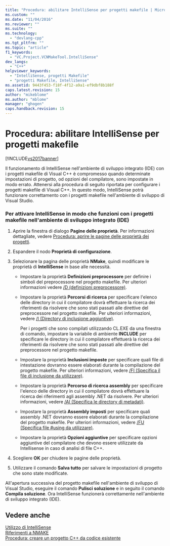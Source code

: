 ```yaml
---
title: "Procedura: abilitare IntelliSense per progetti makefile | Microsoft Docs"
ms.custom: ""
ms.date: "11/04/2016"
ms.reviewer: ""
ms.suite: ""
ms.technology: 
  - "devlang-cpp"
ms.tgt_pltfrm: ""
ms.topic: "article"
f1_keywords: 
  - "VC.Project.VCNMakeTool.IntelliSense"
dev_langs: 
  - "C++"
helpviewer_keywords: 
  - "IntelliSense, progetti Makefile"
  - "progetti Makefile, IntelliSense"
ms.assetid: 9443f453-f18f-4f12-a9a1-ef9dbf8b188f
caps.latest.revision: 15
author: "mikeblome"
ms.author: "mblome"
manager: "ghogen"
caps.handback.revision: 15
---
```

# Procedura: abilitare IntelliSense per progetti makefile
[!INCLUDE[vs2017banner](../assembler/inline/includes/vs2017banner.md)]

Il funzionamento di IntelliSense nell'ambiente di sviluppo integrato \(IDE\) con i progetti makefile di Visual C\+\+ è compromesso quando determinate impostazioni di progetto, od opzioni del compilatore, sono impostate in modo errato.  Attenersi alla procedura di seguito riportata per configurare i progetti makefile di Visual C\+\+. In questo modo, IntelliSense potrà funzionare correttamento con i progetti makefile nell'ambiente di sviluppo di Visual Studio.  
  
### Per attivare IntelliSense in modo che funzioni con i progetti makefile nell'ambiente di sviluppo integrato \(IDE\)  
  
1.  Aprire la finestra di dialogo **Pagine delle proprietà**.  Per informazioni dettagliate, vedere [Procedura: aprire le pagine delle proprietà dei progetti](../misc/how-to-open-project-property-pages.md).  
  
2.  Espandere il nodo **Proprietà di configurazione**.  
  
3.  Selezionare la pagina delle proprietà **NMake**, quindi modificare le proprietà di **IntelliSense** in base alle necessità.  
  
    -   Impostare la proprietà **Definizioni preprocessore** per definire i simboli del preprocessore nel progetto makefile.  Per ulteriori informazioni vedere [\/D \(definizioni preprocessore\)](../build/reference/d-preprocessor-definitions.md).  
  
    -   Impostare la proprietà **Percorsi di ricerca** per specificare l'elenco delle directory in cui il compilatore dovrà effettuare la ricerca dei riferimenti da risolvere che sono stati passati alle direttive del preprocessore nel progetto makefile.  Per ulteriori informazioni, vedere [\/I \(Directory di inclusione aggiuntive\)](../build/reference/i-additional-include-directories.md).  
  
         Per i progetti che sono compilati utilizzando CL.EXE da una finestra di comando, impostare la variabile di ambiente **INCLUDE** per specificare le directory in cui il compilatore effettuerà la ricerca dei riferimenti da risolvere che sono stati passati alle direttive del preprocessore nel progetto makefile.  
  
    -   Impostare la proprietà **Inclusioni imposte** per specificare quali file di intestazione dovranno essere elaborati durante la compilazione del progetto makefile.  Per ulteriori informazioni, vedere [\/FI \(Specifica il file di inclusione da utilizzare\)](../build/reference/fi-name-forced-include-file.md).  
  
    -   Impostare la proprietà **Percorso di ricerca assembly** per specificare l'elenco delle directory in cui il compilatore dovrà effettuare la ricerca dei riferimenti agli assembly .NET da risolvere.  Per ulteriori informazioni, vedere [\/AI \(Specifica le directory di metadati\)](../build/reference/ai-specify-metadata-directories.md).  
  
    -   Impostare la proprietà **Assembly imposti** per specificare quali assembly .NET dovranno essere elaborati durante la compilazione del progetto makefile.  Per ulteriori informazioni, vedere [\/FU \(Specifica file \#using da utilizzare\)](../build/reference/fu-name-forced-hash-using-file.md).  
  
    -   Impostare la proprietà **Opzioni aggiuntive** per specificare opzioni aggiuntive del compilatore che devono essere utilizzate da Intellisense in caso di analisi di file C\+\+.  
  
4.  Scegliere **OK** per chiudere le pagine delle proprietà.  
  
5.  Utilizzare il comando **Salva tutto** per salvare le impostazioni di progetto che sono state modificate.  
  
 All'apertura successiva del progetto makefile nell'ambiente di sviluppo di Visual Studio, eseguire il comando **Pulisci soluzione** e in seguito il comando **Compila soluzione**.  Ora IntelliSense funzionerà correttamente nell'ambiente di sviluppo integrato \(IDE\).  
  
## Vedere anche  
 [Utilizzo di IntelliSense](../Topic/Using%20IntelliSense.md)   
 [Riferimenti a NMAKE](../build/nmake-reference.md)   
 [Procedura: creare un progetto C\+\+ da codice esistente](../ide/how-to-create-a-cpp-project-from-existing-code.md)